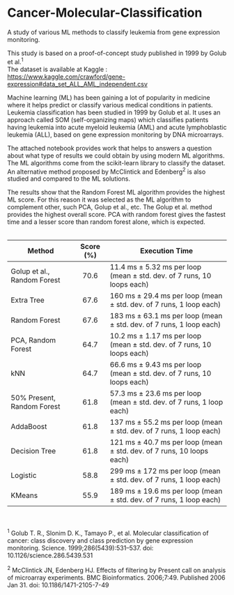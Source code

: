# Cancer-Molecular-Classification
A study of various ML methods to classify leukemia from gene expression monitoring.

This study is based on a proof-of-concept study published in 1999 by Golub et al.<sup>1</sup>  
The dataset is available at Kaggle : https://www.kaggle.com/crawford/gene-expression#data_set_ALL_AML_independent.csv

Machine learning (ML) has been gaining a lot of popularity in medicine where it helps predict or classify various medical conditions in patients. Leukemia classification has been studied in 1999 by Golub et al. It uses an approach called SOM (self-organizing maps) which classifies patients having leukemia into acute myeloid leukemia (AML) and acute lymphoblastic leukemia (ALL), based on gene expression monitoring by DNA microarrays. 

The attached notebook provides work that helps to answers a question about what type of results we could obtain by using modern ML algorithms. The ML algorithms come from the scikit-learn library to classify the dataset. An alternative method proposed by McClintick and Edenberg<sup>2</sup> is also studied and compared to the ML solutions.

The results show that the Random Forest ML algorithm provides the highest ML score. For this reason it was selected as the ML algorithm to complement other, such PCA, Golup et al., etc. The Golup et al. method provides the highest overall score. PCA with random forest gives the fastest time and a lesser score than random forest alone, which is expected. 
<br><br>

| Method | Score (%) | Execution Time |
|---|:---:|---|
| Golup et al., Random Forest	|  70.6	| 11.4 ms ± 5.32 ms per loop (mean ± std. dev. of 7 runs, 10 loops each) |
| Extra Tree	                |  67.6	| 160 ms ± 29.4 ms per loop (mean ± std. dev. of 7 runs, 1 loop each) |
| Random Forest	              |  67.6	| 183 ms ± 63.1 ms per loop (mean ± std. dev. of 7 runs, 1 loop each) |
| PCA, Random Forest	        |  64.7	| 10.2 ms ± 1.17 ms per loop (mean ± std. dev. of 7 runs, 10 loops each) |
| kNN	                        |  64.7	| 66.6 ms ± 9.43 ms per loop (mean ± std. dev. of 7 runs, 10 loops each) |
| 50% Present, Random Forest	|  61.8	| 57.3 ms ± 23.6 ms per loop (mean ± std. dev. of 7 runs, 1 loop each) |
| AddaBoost	                  |  61.8	| 137 ms ± 55.2 ms per loop (mean ± std. dev. of 7 runs, 1 loop each) | 
| Decision Tree	              |  61.8	| 121 ms ± 40.7 ms per loop (mean ± std. dev. of 7 runs, 10 loops each) |
| Logistic	                  |  58.8	| 299 ms ± 172 ms per loop (mean ± std. dev. of 7 runs, 1 loop each) |
| KMeans	                    |  55.9	| 189 ms ± 19.6 ms per loop (mean ± std. dev. of 7 runs, 1 loop each) |

<br><br>
<sup>1</sup> Golub T. R., Slonim D. K., Tamayo P., et al. Molecular classification of cancer: class discovery and class prediction by gene expression monitoring. Science. 1999;286(5439):531–537. doi: 10.1126/science.286.5439.531

<sup>2</sup> McClintick JN, Edenberg HJ. Effects of filtering by Present call on analysis of microarray experiments. BMC Bioinformatics. 2006;7:49. Published 2006 Jan 31. doi: 10.1186/1471-2105-7-49
